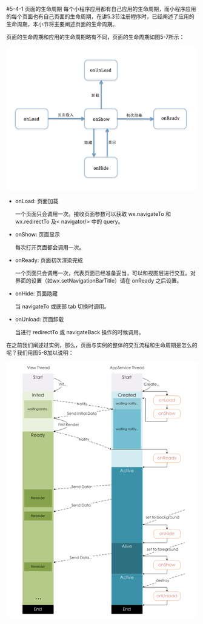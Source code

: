 #5-4-1 页面的生命周期
每个小程序应用都有自己应用的生命周期，而小程序应用的每个页面也有自己页面的生命周期，在讲5.3节注册程序时，已经阐述了应用的生命周期，本小节将主要阐述页面的生命周期。

页面的生命周期和应用的生命周期略有不同，页面的生命周期如图5-7所示：

![](/assets/图5-7页面生命周期.png)

* onLoad: 页面加载

  一个页面只会调用一次。接收页面参数可以获取 wx.navigateTo 和 wx.redirectTo 及&lt; navigator/> 中的 query。
* onShow: 页面显示

  每次打开页面都会调用一次。
* onReady: 页面初次渲染完成

  一个页面只会调用一次，代表页面已经准备妥当，可以和视图层进行交互。对界面的设置（如wx.setNavigationBarTitle）请在 onReady 之后设置。
* onHide: 页面隐藏

  当 navigateTo 或底部 tab 切换时调用。
* onUnload: 页面卸载

  当进行 redirectTo 或 navigateBack 操作的时候调用。
  
  
在之前我们阐述过实例，那么，页面与实例的整体的交互流程和生命周期是怎么的呢？我们用图5-8加以说明：

![](/assets/图5-8页面与实例的生命周期.png)
  